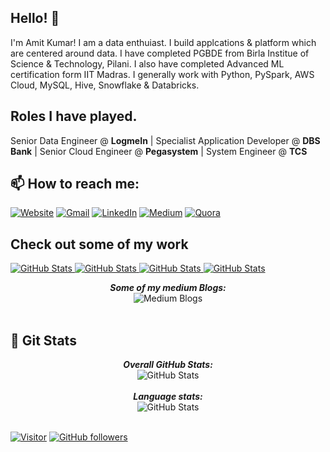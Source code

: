 <h2>Hello! 👋</h2>

I'm Amit Kumar! I am a data enthuiast. I build applcations & platform which are centered around data. I have completed PGBDE from Birla Institue of Science & Technology, Pilani. I also have completed Advanced ML certification form IIT Madras. I generally work with Python, PySpark, AWS Cloud, MySQL, Hive, Snowflake & Databricks. 

<h2>Roles I have played.</h2>

Senior Data Engineer @ __LogmeIn__ | Specialist Application Developer @ __DBS Bank__ | Senior Cloud Engineer @ __Pegasystem__ | System Engineer @ __TCS__ 

<h2>📫 How to reach me:</h2>

<a href="http://amitsinghrathore.in">![Website](https://img.shields.io/badge/Website-E95420?style=for-the-badge&logo=Google-chrome&logoColor=white)</a> 
<a href="mailto:asrece.86@gmail.com">![Gmail](https://img.shields.io/badge/Gmail-D14836?style=for-the-badge&logo=gmail&logoColor=white)</a> 
<a href="https://www.linkedin.com/in/amit-singh-rathore/">![LinkedIn](https://img.shields.io/badge/LinkedIn-0077B5?style=for-the-badge&logo=linkedin&logoColor=white)</a>
<a href="https://asrathore08.medium.com/">![Medium](https://img.shields.io/badge/Medium-12100E?style=for-the-badge&logo=medium&logoColor=white)</a>
<a href="https://www.quora.com/profile/Amit-Singh-Rathore">![Quora](https://img.shields.io/badge/Quora-%23B92B27.svg?&style=for-the-badge&logo=Quora&logoColor=white)</a>

<h2> Check out some of my work </h2>

<div>
  <p>
    <a href="https://github.com/amit-singh-rathore/plagiarism-detection-work">
      <img src="https://github-readme-stats.vercel.app/api/pin/?username=amit-singh-rathore&repo=plagiarism-detection-work&show_owner=True" alt="GitHub Stats" />
    </a>
    <a href="https://github.com/amit-singh-rathore/sentiment-analysis-work">
      <img src="https://github-readme-stats.vercel.app/api/pin/?username=amit-singh-rathore&repo=sentiment-analysis-work&show_owner=True" alt="GitHub Stats" />
    </a>
    <a href="https://github.com/amit-singh-rathore/malware-detection">
      <img src="https://github-readme-stats.vercel.app/api/pin/?username=amit-singh-rathore&repo=malware-detection&show_owner=True" alt="GitHub Stats" />
    </a>
    <a href="https://github.com/amit-singh-rathore/customer-churn-prediction">
      <img src="https://github-readme-stats.vercel.app/api/pin/?username=amit-singh-rathore&repo=customer-churn-prediction&show_owner=True" alt="GitHub Stats" />
    </a>
  </p>
</div>
<div>
  <p align="center">
  <b><em>Some of my medium Blogs:</em></b> <br/>
    <img src="https://github-readme-medium-card.vercel.app/getMediumBlogs?username=asrathore08&theme=dracula" alt="Medium Blogs" /> <br/><br/>
</div>

<h2>👀 Git Stats</h2>

<div>  
  <p align="center">
  <b><em>Overall GitHub Stats:</em></b> <br/>
    <img src="https://github-readme-streak-stats.herokuapp.com/?user=amit-singh-rathore" alt="GitHub Stats" /> <br/><br/>
  <b><em>Language stats:</em></b> <br/>
    <img src="https://github-readme-stats.vercel.app/api/top-langs/?username=amit-singh-rathore&layout=compact" alt="GitHub Stats" /> <br/><br/>
  </p>
</div>


[![Visitor](https://visitor-badge.laobi.icu/badge?page_id=amit-singh-rathore.amit-singh-rathore)](https://github.com/amit-singh-rathore) [![GitHub followers](https://img.shields.io/github/followers/amit-singh-rathore.svg?style=social&label=Follow)](https://github.com/amit-singh-rathore?tab=followers)

